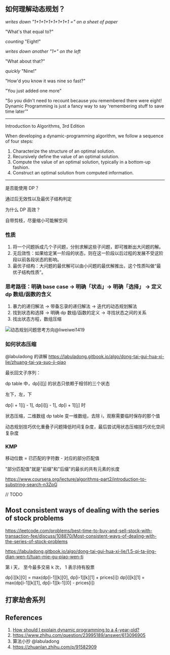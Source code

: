 ## 如何理解动态规划？

*writes down "1+1+1+1+1+1+1+1 =" on a sheet of paper*

"What's that equal to?"

*counting* "Eight!"

*writes down another "1+" on the left*

"What about that?"

*quickly* "Nine!"

"How'd you know it was nine so fast?"

"You just added one more"

"So you didn't need to recount because you remembered there were eight! Dynamic Programming is just a fancy way to say 'remembering stuff to save time later'"

---

Introduction to Algorithms, 3rd Edition
 
When developing a dynamic-programming algorithm, we follow a sequence of four steps:
1. Characterize the structure of an optimal solution.
2. Recursively define the value of an optimal solution.
3. Compute the value of an optimal solution, typically in a bottom-up fashion.
4. Construct an optimal solution from computed information.

---

是否能使用 DP？

通过后无效性以及最优子结构判定

为什么 DP 高效？

自带剪枝，尽量缩小可能解空间

### 性质

1. 将一个问题拆成几个子问题，分别求解这些子问题，即可推断出大问题的解。
2. 无后效性：如果给定某一阶段的状态，则在这一阶段以后过程的发展不受这阶段以前各段状态的影响。
3. 最优子结构：大问题的最优解可以由小问题的最优解推出，这个性质叫做“最优子结构性质”。

### 思考路径：明确 base case -> 明确「状态」-> 明确「选择」 -> 定义 dp 数组/函数的含义

1. 暴⼒的递归解法 -> 带备忘录的递归解法 -> 迭代的动态规划解法
2. 找到状态和选择 -> 明确 dp 数组/函数的定义 -> 寻找状态之间的关系
3. 找出状态方程，数组压缩

![动态规划问题思考方向@liweiwei1419](https://pic.leetcode-cn.com/1f95da43d1bdeebdd1213bb804034ddc5f906dc61451cd63f2b5ab5d0eb33b33-%E3%80%8C%E5%8A%A8%E6%80%81%E8%A7%84%E5%88%92%E3%80%8D%E9%97%AE%E9%A2%98%E6%80%9D%E8%80%83%E6%96%B9%E5%90%91.png)

### 如何状态压缩

@labuladong 的讲解 https://labuladong.gitbook.io/algo/dong-tai-gui-hua-xi-lie/zhuang-tai-ya-suo-ji-qiao

最长回文子序列：

dp table 中，dp[i][j] 的状态只依赖于相邻的三个状态

左下，左，下

dp[i + 1][j - 1], dp[i][j - 1], dp[i + 1][j] 时

状态压缩，二维数组 dp table 变一维数组，去除 i，观察需要临时保存的那个值

动态规划技巧优化重叠子问题降低时间复杂度，最后尝试用状态压缩技巧优化空间复杂度



### KMP

移动位数 = 已匹配的字符数 - 对应的部分匹配值

"部分匹配值"就是"前缀"和"后缀"的最长的共有元素的长度


https://www.coursera.org/lecture/algorithms-part2/introduction-to-substring-search-n3ZpG

// TODO


## Most consistent ways of dealing with the series of stock problems

https://leetcode.com/problems/best-time-to-buy-and-sell-stock-with-transaction-fee/discuss/108870/Most-consistent-ways-of-dealing-with-the-series-of-stock-problems

https://labuladong.gitbook.io/algo/dong-tai-gui-hua-xi-lie/1.5-qi-ta-jing-dian-wen-ti/tuan-mie-gu-piao-wen-ti


第 i 天，
至今最多交易 k 次，
1 表示持有股票

dp[i][k][0] = max(dp[i-1][k][0], dp[i-1][k][1] + prices[i])
dp[i][k][1] = max(dp[i-1][k][1], dp[i-1][k-1][0] - prices[i])


## 打家劫舍系列


## References

1. [How should I explain dynamic programming to a 4-year-old?](https://www.quora.com/How-should-I-explain-dynamic-programming-to-a-4-year-old/answer/Jonathan-Paulson)
2. https://www.zhihu.com/question/23995189/answer/613096905
3. 算法小抄 @labuladong
4. https://zhuanlan.zhihu.com/p/91582909


